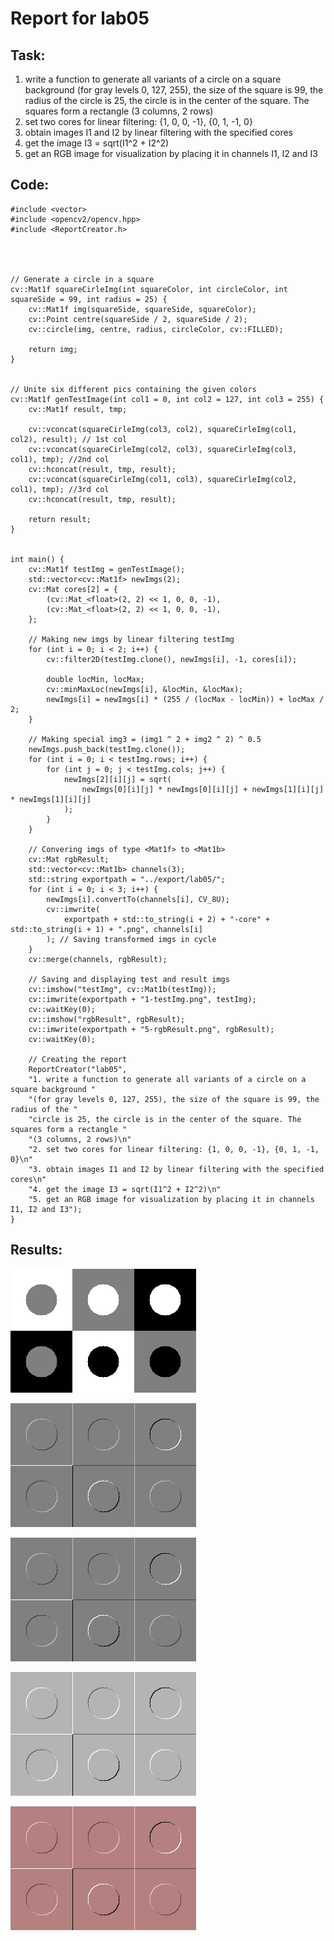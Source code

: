 # Report for lab05
## Task:
1. write a function to generate all variants of a circle on a square background (for gray levels 0, 127, 255), the size of the square is 99, the radius of the circle is 25, the circle is in the center of the square. The squares form a rectangle (3 columns, 2 rows)
2. set two cores for linear filtering: {1, 0, 0, -1}, {0, 1, -1, 0}
3. obtain images I1 and I2 by linear filtering with the specified cores
4. get the image I3 = sqrt(I1^2 + I2^2)
5. get an RGB image for visualization by placing it in channels I1, I2 and I3
## Code:
```#include <iostream>
#include <vector>
#include <opencv2/opencv.hpp>
#include <ReportCreator.h>




// Generate a circle in a square
cv::Mat1f squareCirleImg(int squareColor, int circleColor, int squareSide = 99, int radius = 25) {
    cv::Mat1f img(squareSide, squareSide, squareColor);
    cv::Point centre(squareSide / 2, squareSide / 2);
    cv::circle(img, centre, radius, circleColor, cv::FILLED);

    return img;
}


// Unite six different pics containing the given colors
cv::Mat1f genTestImage(int col1 = 0, int col2 = 127, int col3 = 255) {
    cv::Mat1f result, tmp;

    cv::vconcat(squareCirleImg(col3, col2), squareCirleImg(col1, col2), result); // 1st col
    cv::vconcat(squareCirleImg(col2, col3), squareCirleImg(col3, col1), tmp); //2nd col
    cv::hconcat(result, tmp, result);
    cv::vconcat(squareCirleImg(col1, col3), squareCirleImg(col2, col1), tmp); //3rd col
    cv::hconcat(result, tmp, result);

    return result;
}


int main() {
    cv::Mat1f testImg = genTestImage();
    std::vector<cv::Mat1f> newImgs(2);
    cv::Mat cores[2] = {
        (cv::Mat_<float>(2, 2) << 1, 0, 0, -1), 
        (cv::Mat_<float>(2, 2) << 1, 0, 0, -1),
    };

    // Making new imgs by linear filtering testImg
    for (int i = 0; i < 2; i++) {
        cv::filter2D(testImg.clone(), newImgs[i], -1, cores[i]);

        double locMin, locMax;
        cv::minMaxLoc(newImgs[i], &locMin, &locMax);
        newImgs[i] = newImgs[i] * (255 / (locMax - locMin)) + locMax / 2;
    }

    // Making special img3 = (img1 ^ 2 + img2 ^ 2) ^ 0.5
    newImgs.push_back(testImg.clone());
    for (int i = 0; i < testImg.rows; i++) {
        for (int j = 0; j < testImg.cols; j++) {
            newImgs[2][i][j] = sqrt(
                newImgs[0][i][j] * newImgs[0][i][j] + newImgs[1][i][j] * newImgs[1][i][j]
            );
        }
    }

    // Convering imgs of type <Mat1f> to <Mat1b>
    cv::Mat rgbResult;
    std::vector<cv::Mat1b> channels(3);
    std::string exportpath = "../export/lab05/";
    for (int i = 0; i < 3; i++) {
        newImgs[i].convertTo(channels[i], CV_8U);            
        cv::imwrite(
            exportpath + std::to_string(i + 2) + "-core" + std::to_string(i + 1) + ".png", channels[i]
        ); // Saving transformed imgs in cycle
    }
    cv::merge(channels, rgbResult);

    // Saving and displaying test and result imgs
    cv::imshow("testImg", cv::Mat1b(testImg));
    cv::imwrite(exportpath + "1-testImg.png", testImg);
    cv::waitKey(0);
    cv::imshow("rgbResult", rgbResult);
    cv::imwrite(exportpath + "5-rgbResult.png", rgbResult);
    cv::waitKey(0);

    // Creating the report
    ReportCreator("lab05", 
    "1. write a function to generate all variants of a circle on a square background "
    "(for gray levels 0, 127, 255), the size of the square is 99, the radius of the "
    "circle is 25, the circle is in the center of the square. The squares form a rectangle "
    "(3 columns, 2 rows)\n"
    "2. set two cores for linear filtering: {1, 0, 0, -1}, {0, 1, -1, 0}\n"
    "3. obtain images I1 and I2 by linear filtering with the specified cores\n"
    "4. get the image I3 = sqrt(I1^2 + I2^2)\n"
    "5. get an RGB image for visualization by placing it in channels I1, I2 and I3");
}
```
## Results:
!["1-testImg.png"](1-testImg.png)

!["2-core1.png"](2-core1.png)

!["3-core2.png"](3-core2.png)

!["4-core3.png"](4-core3.png)

!["5-rgbResult.png"](5-rgbResult.png)

